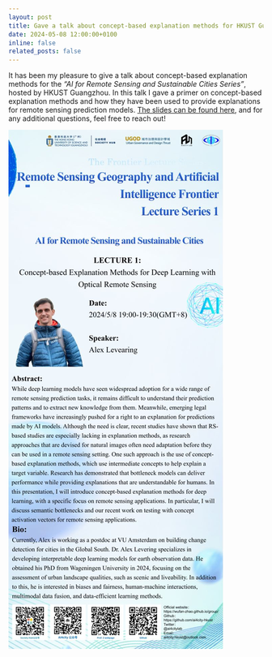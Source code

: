 ```yaml
---
layout: post
title: Gave a talk about concept-based explanation methods for HKUST Guangzhou
date: 2024-05-08 12:00:00+0100
inline: false
related_posts: false
---
```


It has been my pleasure to give a talk about concept-based explanation methods for the _“AI for Remote Sensing and Sustainable Cities Series”_, hosted by HKUST Guangzhou. In this talk I gave a primer on concept-based explanation methods and how they have been used to provide explanations for remote sensing prediction models. [The slides can be found here](https://docs.google.com/presentation/d/15jqde0WSp0Tr9EnytnS0xIzczokv-JMz/edit?usp=sharing&ouid=111757465675197952308&rtpof=true&sd=true), and for any additional questions, feel free to reach out!

<img src="/assets/img/news_imgs/hkust_talk.jpg" alt="Presentation poster" style="max-width: 100%;">